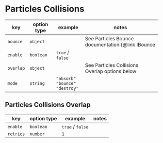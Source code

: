 # Particles Collisions

| key       | option type | example                                       | notes                                                     |
| --------- | ----------- | --------------------------------------------- | --------------------------------------------------------- |
| `bounce`  | `object`    |                                               | See Particles Bounce documentation {@link IBounce | here} |
| `enable`  | `boolean`   | `true` / `false`                              |                                                           |
| `overlap` | `object`    |                                               | See Particles Collisions Overlap options below            |
| `mode`    | `string`    | `"absorb"`<br /> `"bounce"`<br /> `"destroy"` |                                                           |

## Particles Collisions Overlap

| key       | option type | example          | notes |
| --------- | ----------- | ---------------- | ----- |
| `enable`  | `boolean`   | `true` / `false` |       |
| `retries` | `number`    | `1`              |       |
